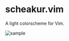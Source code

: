 # scheakur.vim

A light colorscheme for Vim.

![sample](https://www.evernote.com/shard/s71/sh/773c01f9-fd7c-4cb5-b26f-a8421eb536b8/560f4d5044af621982df2d9dca55f699/deep/0/vim-scheakur.png)

